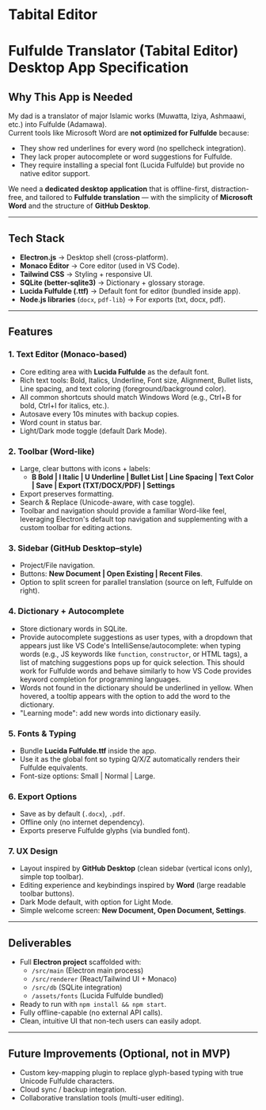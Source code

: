 # Tabital Editor

# Fulfulde Translator (Tabital Editor) Desktop App Specification

## Why This App is Needed

My dad is a translator of major Islamic works (Muwatta, Iziya, Ashmaawi, etc.) into Fulfulde (Adamawa).  
Current tools like Microsoft Word are **not optimized for Fulfulde** because:

- They show red underlines for every word (no spellcheck integration).
- They lack proper autocomplete or word suggestions for Fulfulde.
- They require installing a special font (Lucida Fulfulde) but provide no native editor support.

We need a **dedicated desktop application** that is offline-first, distraction-free, and tailored to **Fulfulde translation** — with the simplicity of **Microsoft Word** and the structure of **GitHub Desktop**.

---

## Tech Stack

- **Electron.js** → Desktop shell (cross-platform).
- **Monaco Editor** → Core editor (used in VS Code).
- **Tailwind CSS** → Styling + responsive UI.
- **SQLite (better-sqlite3)** → Dictionary + glossary storage.
- **Lucida Fulfulde (.ttf)** → Default font for editor (bundled inside app).
- **Node.js libraries** (`docx`, `pdf-lib`) → For exports (txt, docx, pdf).

---

## Features

### 1. Text Editor (Monaco-based)

- Core editing area with **Lucida Fulfulde** as the default font.
- Rich text tools: Bold, Italics, Underline, Font size, Alignment, Bullet lists, Line spacing, and text coloring (foreground/background color).
- All common shortcuts should match Windows Word (e.g., Ctrl+B for bold, Ctrl+I for italics, etc.).
- Autosave every 10s minutes with backup copies.
- Word count in status bar.
- Light/Dark mode toggle (default Dark Mode).

### 2. Toolbar (Word-like)

- Large, clear buttons with icons + labels:
  - **B Bold | I Italic | U Underline | Bullet List | Line Spacing | Text Color | Save | Export (TXT/DOCX/PDF) | Settings**
- Export preserves formatting.
- Search & Replace (Unicode-aware, with case toggle).
- Toolbar and navigation should provide a familiar Word-like feel, leveraging Electron's default top navigation and supplementing with a custom toolbar for editing actions.

### 3. Sidebar (GitHub Desktop–style)

- Project/File navigation.
- Buttons: **New Document | Open Existing | Recent Files**.
- Option to split screen for parallel translation (source on left, Fulfulde on right).

### 4. Dictionary + Autocomplete

- Store dictionary words in SQLite.
- Provide autocomplete suggestions as user types, with a dropdown that appears just like VS Code's IntelliSense/autocomplete: when typing words (e.g., JS keywords like `function`, `constructor`, or HTML tags), a list of matching suggestions pops up for quick selection. This should work for Fulfulde words and behave similarly to how VS Code provides keyword completion for programming languages.
- Words not found in the dictionary should be underlined in yellow. When hovered, a tooltip appears with the option to add the word to the dictionary.
- "Learning mode": add new words into dictionary easily.

### 5. Fonts & Typing

- Bundle **Lucida Fulfulde.ttf** inside the app.
- Use it as the global font so typing Q/X/Z automatically renders their Fulfulde equivalents.
- Font-size options: Small | Normal | Large.

### 6. Export Options

- Save as by default (`.docx`), `.pdf`.
- Offline only (no internet dependency).
- Exports preserve Fulfulde glyphs (via bundled font).

### 7. UX Design

- Layout inspired by **GitHub Desktop** (clean sidebar (vertical icons only), simple top toolbar).
- Editing experience and keybindings inspired by **Word** (large readable toolbar buttons).
- Dark Mode default, with option for Light Mode.
- Simple welcome screen: **New Document, Open Document, Settings**.

---

## Deliverables

- Full **Electron project** scaffolded with:
  - `/src/main` (Electron main process)
  - `/src/renderer` (React/Tailwind UI + Monaco)
  - `/src/db` (SQLite integration)
  - `/assets/fonts` (Lucida Fulfulde bundled)
- Ready to run with `npm install && npm start`.
- Fully offline-capable (no external API calls).
- Clean, intuitive UI that non-tech users can easily adopt.

---

## Future Improvements (Optional, not in MVP)

- Custom key-mapping plugin to replace glyph-based typing with true Unicode Fulfulde characters.
- Cloud sync / backup integration.
- Collaborative translation tools (multi-user editing).
